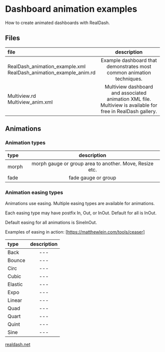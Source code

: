 # Dashboard animation examples

How to create animated dashboards with RealDash.

## Files

| file | description |
|:--------|:----------:|
| RealDash_animation_example.xml</br>RealDash_animation_example_anim.rd | Example dashboard that demonstrates most common animation techniques. |
| Multiview.rd</br>Multiview_anim.xml | Multiview dashboard and associated animation XML file. Multiview is available for free in RealDash gallery. |


## Animations

### Animation types

| type | description |
|:--------|:----------:|
| morph | morph gauge or group area to another. Move, Resize etc. |
| fade | fade gauge or group |


### Animation easing types

Animations use easing. Multiple easing types are available for animations.

Each easing type may have postfix In, Out, or InOut. Default for all is InOut.

Default easing for all animations is SineInOut.

Examples of easing in action: [https://matthewlein.com/tools/ceaser]

| type | description |
|:--------|:----------:|
| Back | --- |
| Bounce | --- |
| Circ | --- |
| Cubic | --- |
| Elastic | --- |
| Expo | --- |
| Linear | --- |
| Quad | --- |
| Quart | --- |
| Quint | --- |
| Sine | --- |


[realdash.net](https://www.realdash.net)

